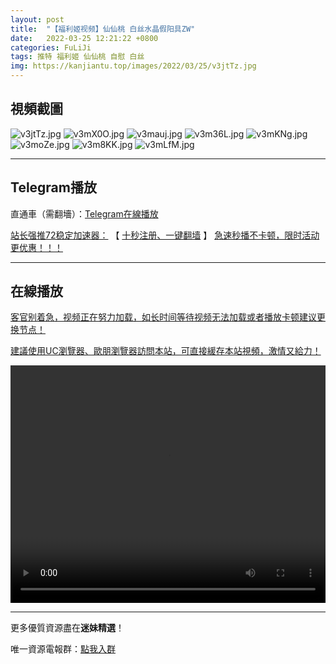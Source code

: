 ```yaml
---
layout: post
title:  "【福利姬视频】仙仙桃 白丝水晶假阳具ZW"
date:   2022-03-25 12:21:22 +0800
categories: FuLiJi
tags: 推特 福利姬 仙仙桃 自慰 白丝
img: https://kanjiantu.top/images/2022/03/25/v3jtTz.jpg
---
```



## 視頻截圖

![v3jtTz.jpg](https://kanjiantu.top/images/2022/03/25/v3jtTz.jpg)
![v3mX0O.jpg](https://kanjiantu.top/images/2022/03/25/v3mX0O.jpg)
![v3mauj.jpg](https://kanjiantu.top/images/2022/03/25/v3mauj.jpg)
![v3m36L.jpg](https://kanjiantu.top/images/2022/03/25/v3m36L.jpg)
![v3mKNg.jpg](https://kanjiantu.top/images/2022/03/25/v3mKNg.jpg)
![v3moZe.jpg](https://kanjiantu.top/images/2022/03/25/v3moZe.jpg)
![v3m8KK.jpg](https://kanjiantu.top/images/2022/03/25/v3m8KK.jpg)
![v3mLfM.jpg](https://kanjiantu.top/images/2022/03/25/v3mLfM.jpg)

* * *
## Telegram播放

直通車（需翻墻）：[Telegram在線播放](https://t.me/mimeijingxuan/297)

<u>站长强推72稳定加速器：</u> 【 [十秒注册、一键翻墙](https://www.mimei.blog/skip/vpn.html) 】
<u>  急速秒播不卡顿，限时活动更优惠！！！</u>
* * *
## 在線播放
<u>客官别着急，视频正在努力加载，如长时间等待视频无法加载或者播放卡顿建议更换节点！</u>

<u>建議使用UC瀏覽器、歐朋瀏覽器訪問本站，可直接緩存本站視頻，激情又給力！</u>
<center><video src="https://cdn.publer.io/uploads/videos/623d335adb279760bbfbdd68/9ceb7f33bad423176eebfd04361ba3f5.mp4" width="100%" height="380px" controls="controls"></video></center>


* * *
更多優質資源盡在**迷妹精選**！

唯一資源電報群：[點我入群](https://t.me/mimeijingxuan)


